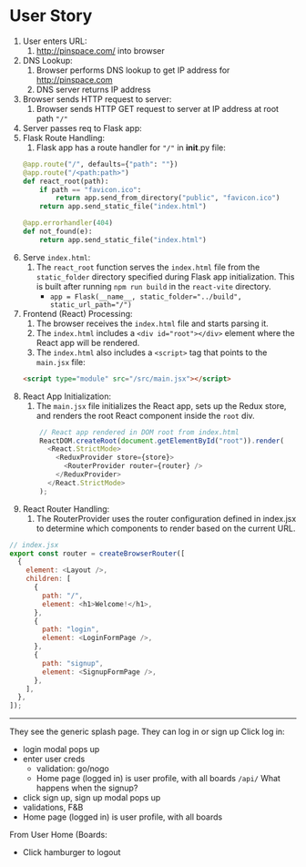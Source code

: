 User Story
==========
1. User enters URL:
	1.  http://pinspace.com/ into browser
2. DNS Lookup:
	1. Browser performs DNS lookup to get IP address for http://pinspace.com
    2. DNS server returns IP address
3. Browser sends HTTP request to server:
    1. Browser sends HTTP GET request to server at IP address at root path `"/"`
4. Server passes req to Flask app:
5. Flask Route Handling:
    1. Flask app has a route handler for `"/"` in __init__.py file:
    ```python
    @app.route("/", defaults={"path": ""})
    @app.route("/<path:path>")
    def react_root(path):
        if path == "favicon.ico":
            return app.send_from_directory("public", "favicon.ico")
        return app.send_static_file("index.html")

    @app.errorhandler(404)
    def not_found(e):
        return app.send_static_file("index.html")
    ```
6. Serve `index.html`:
    1. The `react_root` function serves the `index.html` file from the `static_folder` directory specified during Flask app initialization. This is built after running `npm run build` in the `react-vite` directory.
        - `app = Flask(__name__, static_folder="../build", static_url_path="/")`
7. Frontend (React) Processing:
    1. The browser receives the `index.html` file and starts parsing it.
    2. The `index.html` includes a `<div id="root"></div>` element where the React app will be rendered.
    3. The `index.html` also includes a `<script>` tag that points to the `main.jsx` file:
    ```html
    <script type="module" src="/src/main.jsx"></script>
    ```
8. React App Initialization:
    1. The `main.jsx` file initializes the React app, sets up the Redux store, and renders the root React component inside the `root` div.
    ```javascript
        // React app rendered in DOM root from index.html
        ReactDOM.createRoot(document.getElementById("root")).render(
          <React.StrictMode>
            <ReduxProvider store={store}>
              <RouterProvider router={router} />
            </ReduxProvider>
          </React.StrictMode>
        );
    ```
9. React Router Handling:
    1. The RouterProvider uses the router configuration defined in index.jsx to determine which components to render based on the current URL.
```js
// index.jsx
export const router = createBrowserRouter([
  {
    element: <Layout />,
    children: [
      {
        path: "/",
        element: <h1>Welcome!</h1>,
      },
      {
        path: "login",
        element: <LoginFormPage />,
      },
      {
        path: "signup",
        element: <SignupFormPage />,
      },
    ],
  },
]);

```

-----------------------------------------------------------------------------------------------------------------
They see the generic splash page.
They can log in or sign up
Click log in: 
- login modal pops up
- enter user creds
	- validation: go/nogo
	- Home page (logged in) is user profile, with all boards `/api/`
What happens when the signup?
- click sign up, sign up modal pops up
- validations, F&B
- Home page (logged in) is user profile, with all boards 

From User Home (Boards:
- Click hamburger to logout

